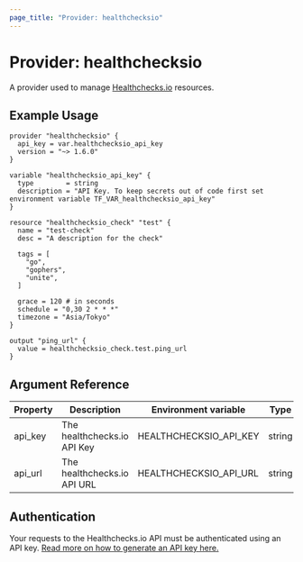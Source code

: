 ```yaml
---
page_title: "Provider: healthchecksio"
---
```


# Provider: healthchecksio

A provider used to manage [Healthchecks.io](https://healthchecks.io/) resources.

## Example Usage

```hcl
provider "healthchecksio" {
  api_key = var.healthchecksio_api_key
  version = "~> 1.6.0"
}

variable "healthchecksio_api_key" {
  type        = string
  description = "API Key. To keep secrets out of code first set environment variable TF_VAR_healthchecksio_api_key"
}

resource "healthchecksio_check" "test" {
  name = "test-check"
  desc = "A description for the check"

  tags = [
    "go",
    "gophers",
    "unite",
  ]

  grace = 120 # in seconds
  schedule = "0,30 2 * * *"
  timezone = "Asia/Tokyo"
}

output "ping_url" {
  value = healthchecksio_check.test.ping_url
}
```

## Argument Reference

| Property | Description                 | Environment variable   | Type   | Required |
|----------|-----------------------------|------------------------|--------|----------|
| api_key  | The healthchecks.io API Key | HEALTHCHECKSIO_API_KEY | string | true     |
| api_url  | The healthchecks.io API URL | HEALTHCHECKSIO_API_URL | string | false    |

## Authentication

Your requests to the Healthchecks.io API must be authenticated using an API key. [Read more on how to generate an API key here.](https://healthchecks.io/docs/api/)
